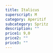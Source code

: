 ```yaml
---
title: Italicus
superscript: M
category: Aperitif
subcategory: Spritz
description: ""
price1: 9,0
price2: ""
price3: ""
---
```

